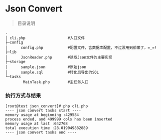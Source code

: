 Json Convert
============================

> 目录说明

    .
    │ cli.php                   #入口文件
    ├─config                    
    │      config.php           #配置文件，含数据库配置，不过没用到偷懒了，=_=!
    ├─lib                       
    │      JsonReader.php       #读取Json文件的主要实现
    ├─storage
    │      sample.json          #原始json
    │      sample.sql           #转化后导出的SQL
    └─tasks
            MainTask.php        #主任务入口

### 执行方式与结果

```console
[root@test json_convert]# php cli.php 
---- json convert tasks start ----
memory usage at beginning :429584
process ended, and 499999 cols has been inserted
memory usage at last :642768
total execution time :28.019049882889
---- json convert tasks end ----

